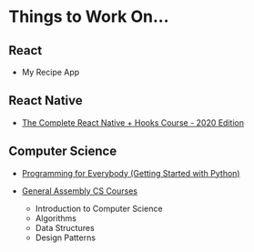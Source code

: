 # Things to Work On...

## React
* My Recipe App

## React Native
* [The Complete React Native + Hooks Course - 2020 Edition](https://www.udemy.com/course/the-complete-react-native-and-redux-course/learn)

## Computer Science
* [Programming for Everybody (Getting Started with Python)](https://www.coursera.org/learn/python/home/welcome)

* [General Assembly CS Courses](http://my.generalassemb.ly)
    * Introduction to Computer Science
    * Algorithms
    * Data Structures
    * Design Patterns
